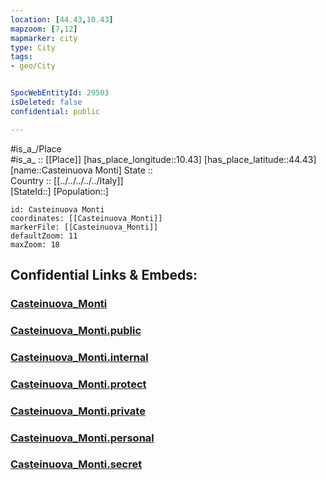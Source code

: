 ```yaml
---
location: [44.43,10.43] 
mapzoom: [7,12] 
mapmarker: city 
type: City
tags:
- geo/City


SpocWebEntityId: 29503
isDeleted: false
confidential: public

---
```

#is_a_/Place  
#is_a_ :: [[Place]] 
[has_place_longitude::10.43] 
[has_place_latitude::44.43] 
[name::Casteinuova Monti] 
State ::  
Country :: [[../../../../../Italy]]  
[StateId::] 
[Population::] 



```leaflet
id: Casteinuova Monti
coordinates: [[Casteinuova_Monti]] 
markerFile: [[Casteinuova_Monti]] 
defaultZoom: 11 
maxZoom: 18
```


## Confidential Links & Embeds: 

### [Casteinuova_Monti](/_Standards/Earth/Continent/Europe/Europe~South/Italy/regions~Italy/Emilia-Romagna/Reggio_Emilia.Province/City/Casteinuova_Monti.md) 

### [Casteinuova_Monti.public](/_public/Earth/Continent/Europe/Europe~South/Italy/regions~Italy/Emilia-Romagna/Reggio_Emilia.Province/City/Casteinuova_Monti.public.md) 

### [Casteinuova_Monti.internal](/_internal/Earth/Continent/Europe/Europe~South/Italy/regions~Italy/Emilia-Romagna/Reggio_Emilia.Province/City/Casteinuova_Monti.internal.md) 

### [Casteinuova_Monti.protect](/_protect/Earth/Continent/Europe/Europe~South/Italy/regions~Italy/Emilia-Romagna/Reggio_Emilia.Province/City/Casteinuova_Monti.protect.md) 

### [Casteinuova_Monti.private](/_private/Earth/Continent/Europe/Europe~South/Italy/regions~Italy/Emilia-Romagna/Reggio_Emilia.Province/City/Casteinuova_Monti.private.md) 

### [Casteinuova_Monti.personal](/_personal/Earth/Continent/Europe/Europe~South/Italy/regions~Italy/Emilia-Romagna/Reggio_Emilia.Province/City/Casteinuova_Monti.personal.md) 

### [Casteinuova_Monti.secret](/_secret/Earth/Continent/Europe/Europe~South/Italy/regions~Italy/Emilia-Romagna/Reggio_Emilia.Province/City/Casteinuova_Monti.secret.md)

